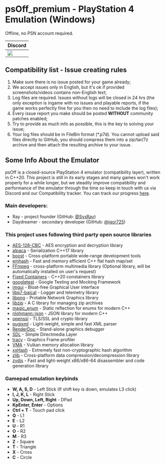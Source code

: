 # psOff_premium - PlayStation 4 Emulation (Windows)
Offline, no PSN account required.

<div align="center">
  
| Discord |
|---------|
| [<img src="https://img.shields.io/discord/1215784508708749322?color=5865F2&label=ps_off&logo=discord&logoColor=white"/>](https://discord.gg/Jd2AuBN6eW) |

</div>

## Compatibility list - Issue creating rules
1. Make sure there is no issue posted for your game already;
2. We accept issues only in English, but it's ok if provided screenshots/videos contains non-English text;
3. Log files are required. Issues without logs will be closed in 24 hrs (the only exception is ingame with no issues and playable reports, if the game works perfectly fine for you then no need to include the log files);
4. Every issue report you make should be posted **WITHOUT** community patches enabled;
5. Try to provide as much info as possible, this is the key to solving your issue;
6. Your log files should be in FileBin format \(*.p7d\). You cannot upload said files directly to GitHub, you should compress them into a zip/tar/7z archive and then attach the resulting archive to your issue.

## Some Info About the Emulator

psOff is a closed-source PlayStation 4 emulator (compatibility layer), written in C++20. This project is still in its early stages and many games won't work properly for a while longer, but we steadily improve compatibility and performance of the emulator through the time so keep in touch with us via Discord and our Compatibility tracker. You can track our progress [here](https://github.com/users/SysRay/projects/5).

### Main developers:
* Ray - project founder (GitHub: [@SysRay](https://github.com/SysRay))
* Daydreamer - secondary developer (GitHub: [@igor725](https://github.com/igor725))

### This project uses following third party open source libraries

* [AES-128-CBC](https://github.com/halloweeks/AES-128-CBC/blob/main/LICENSE) - AES encryption and decryption library
* [alpaca](https://github.com/p-ranav/alpaca/blob/master/LICENSE) - Serialization C++17 library
* [boost](https://www.boost.org/users/license.html) - Cross-platform portable wide-range development tools
* [emhash](https://github.com/ktprime/emhash/blob/master/LICENSE) - Fast and memory efficient C++ flat hash map/set
* [FFmpeg](https://www.ffmpeg.org/legal.html) - cross-platform multimedia library (Optional library, will be automatically installed on user's request)
* [Fixed Containers](https://github.com/teslamotors/fixed-containers/blob/main/LICENSE) - C++20 constainers library
* [googletest](https://github.com/google/googletest/blob/main/LICENSE) - Google Testing and Mocking Framework
* [imgui](https://github.com/ocornut/imgui/blob/master/LICENSE.txt) - Bloat-free Graphical User interface
* [libp7-baical](https://github.com/CMakePorts/libp7-baical/blob/cmake/LICENSE.md) - Logger and telemetry library
* [libpng](https://github.com/pnggroup/libpng/blob/libpng16/LICENSE) - Protable Network Graphics library
* [libzip](https://github.com/nih-at/libzip/blob/main/LICENSE) - A C library for managing zip archives
* [magic_enum](https://github.com/Neargye/magic_enum/blob/master/LICENSE) - Static reflection for enums for modern C++
* [nlohmann::json](https://github.com/nlohmann/json/blob/develop/LICENSE.MIT) - JSON library for modern C++
* [openssl](https://github.com/openssl/openssl/blob/master/LICENSE.txt) - TLS/SSL and crypto library
* [pugixml](https://github.com/zeux/pugixml/blob/master/LICENSE.md) - Light-weight, simple and fast XML parser
* [RenderDoc](https://github.com/baldurk/renderdoc/blob/v1.x/LICENSE.md) - Stand-alone graphics debugger
* [SDL](https://github.com/libsdl-org/SDL/blob/main/LICENSE.txt) - Simple Directmedia Layer
* [tracy](https://github.com/wolfpld/tracy/blob/master/LICENSE) - Graphics Frame profiler
* [VMA](https://github.com/GPUOpen-LibrariesAndSDKs/VulkanMemoryAllocator/blob/master/LICENSE.txt) - Vulkan memory allocation library
* [xxHash](https://github.com/Cyan4973/xxHash/blob/dev/LICENSE) - Extremely fast non-cryptographic hash algorithm
* [zlib](https://www.zlib.net/zlib_license.html) - Cross-platform data compression/decompression library
* [zydis](https://github.com/zyantific/zydis/blob/master/LICENSE) - Fast and light-weight x86/x86-64 disassembler and code generation library

### Gamepad emulation keybinds

* **W, A, S, D** - Left Stick (If shift key is down, emulates L3 click)
* **I, J, K, L** - Right Stick
* **Up, Down, Left, Right** - DPad
* **KpEnter, Enter** - Options
* **Ctrl + T** - Touch pad click
* **Q** - L1
* **E** - L2
* **U** - R1
* **O** - R2
* **M** - R3
* **Z** - Square
* **T** - Triangle
* **X** - Cross
* **C** - Circle
